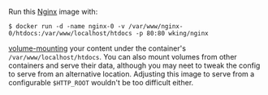Run this [Nginx][] image with:

    $ docker run -d -name nginx-0 -v /var/www/nginx-0/htdocs:/var/www/localhost/htdocs -p 80:80 wking/nginx

[volume-mounting][volume-mount] your content under the container's
`/var/www/localhost/htdocs`.  You can also mount volumes from other
containers and serve their data, although you may neet to tweak the
config to serve from an alternative location.  Adjusting this image to
serve from a configurable `$HTTP_ROOT` wouldn't be too difficult
either.

[Nginx]: http://nginx.org/
[volume-mount]: http://docs.docker.io/en/latest/use/working_with_volumes/
